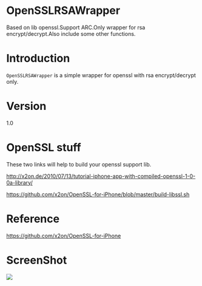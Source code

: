 OpenSSLRSAWrapper
=================
Based on lib openssl.Support ARC.Only wrapper for rsa encrypt/decrypt.Also include some other functions.

Introduction
=================
`OpenSSLRSAWrapper` is a simple wrapper for openssl with rsa encrypt/decrypt only.

Version
=================
1.0

OpenSSL stuff
=================
These two links will help to build your openssl support lib.

http://x2on.de/2010/07/13/tutorial-iphone-app-with-compiled-openssl-1-0-0a-library/

https://github.com/x2on/OpenSSL-for-iPhone/blob/master/build-libssl.sh

Reference
=================

https://github.com/x2on/OpenSSL-for-iPhone

ScreenShot
=================

<img src="https://github.com/reference/OpenSSLRSAWrapper/blob/master/OpenSSLRSAWrapper/Screenshot.png">

